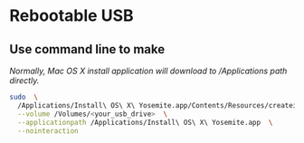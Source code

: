 # Rebootable USB


## Use command line to make

_Normally, Mac OS X install application will download to /Applications path directly._

```sh
sudo  \
  /Applications/Install\ OS\ X\ Yosemite.app/Contents/Resources/createinstallmedia  \
  --volume /Volumes/<your_usb_drive>  \
  --applicationpath /Applications/Install\ OS\ X\ Yosemite.app  \
  --nointeraction
```
